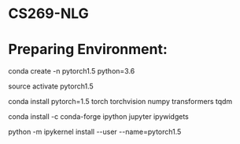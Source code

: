 # CS269-NLG

# Preparing Environment:

conda create -n pytorch1.5 python=3.6

source activate pytorch1.5

conda install pytorch=1.5 torch torchvision numpy transformers tqdm

conda install -c conda-forge ipython jupyter ipywidgets

python -m ipykernel install --user --name=pytorch1.5
